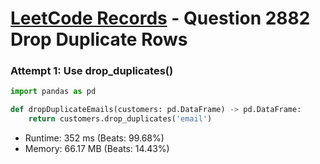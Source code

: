 # [LeetCode Records](../../README.md) - Question 2882 Drop Duplicate Rows

### Attempt 1: Use drop_duplicates()
```py
import pandas as pd

def dropDuplicateEmails(customers: pd.DataFrame) -> pd.DataFrame:
    return customers.drop_duplicates('email')
```
- Runtime: 352 ms (Beats: 99.68%)
- Memory: 66.17 MB (Beats: 14.43%)

<br>
